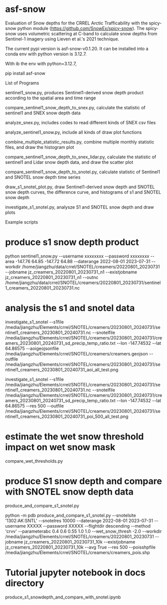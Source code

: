 # asf-snow
Evaluation of Snow depths for the CRREL Arctic Trafficability with the spicy-snow python module (https://github.com/SnowEx/spicy-snow). The spicy-snow uses volumetric scattering at C-band to calculate snow depths from Sentinel-1 imagery using Lieven et al.'s 2021 technique.


The current pypi version is asf-snow-v0.1.20. It can be installed into a conda env with python version is 3.12.7. 

With ib the env with python=3.12.7,

pip install asf-snow



List of Programs

sentinel1_snow.py, produces Sentinel1-derived snow depth product according to the spatial area and time range

compare_sentinel1_snow_depth_to_snex.py, calculate the statistic of sentinel1 and SNEX snow depth data

analyze_snex.py, includes codes to read different kinds of SNEX csv files

analyze_sentinel1_snow.py, include all kinds of draw plot functions

combine_multiple_statistic_results.py, combine multiple monthly statistic files, and draw the histogram plot



compare_sentinel1_snow_depth_to_snex_lidar.py, calculate the statistic of sentinel1 and Lidar snow depth data, and draw the scatter plot


compare_sentinel1_snow_depth_to_snotel.py, calculate statistic of Sentinel1 and SNOTEL snow depth time series

draw_s1_snotel_plot.py, draw Sentinel1-derived snow depth and SNOTEL snow depth curves, the difference curve, and histograms of s1 and SNOTEL snow depth

investigate_s1_snotel.py, analysze S1 and SNOTEL snow depth and draw plots


Example scripts

# produce s1 snow depth product

python sentinel1_snow.py --username xxxxxxxx --password xxxxxxxx --area -147.76 64.85 -147.72 64.88 --daterange 2022-08-01 2023-07-31 --workdir /home/jiangzhu/data/crrel/SNOTEL/creamers/20220801_20230731 --jobname jz_creamers_20220801_20230731_n1 --existjobname jz_creamers_20220801_20230731_n1 --outnc /home/jiangzhu/data/crrel/SNOTEL/creamers/20220801_20230731/sentinel1_creamers_20220801_20230731.nc



# analysis the s1 and snotel data
 
investigate_s1_snotel --s1file /media/jiangzhu/Elements/crrel/SNOTEL/creamers/20230801_20240731/sentinel1_creamers_20230801_20240731.nc --snotelfile /media/jiangzhu/Elements/crrel/SNOTEL/creamers/20230801_20240731/creamers_20230801_20240731_sd_precip_temp_ratio.txt --lon -147.74532 --lat 64.86575  --aoigeojsonfile /media/jiangzhu/Elements/crrel/SNOTEL/creamers/creamers.geojson --outfile /media/jiangzhu/Elements/crrel/SNOTEL/creamers/20230801_20240731/sentinel1_creamers_20230801_20240731_aoi_all_test.png

investigate_s1_snotel --s1file /media/jiangzhu/Elements/crrel/SNOTEL/creamers/20230801_20240731/sentinel1_creamers_20230801_20240731.nc --snotelfile /media/jiangzhu/Elements/crrel/SNOTEL/creamers/20230801_20240731/creamers_20230801_20240731_sd_precip_temp_ratio.txt --lon -147.74532 --lat 64.86575  --res 500 --outfile /media/jiangzhu/Elements/crrel/SNOTEL/creamers/20230801_20240731/sentinel1_creamers_20230801_20240731_poi_500_all_test.png


# estimate the wet snow threshold impact on wet snow mask

compare_wet_thresholds.py

# produce S1 snow depth and compare with SNOTEL snow depth data

produce_and_compare_s1_snotel.py

python -m pdb produce_and_compare_s1_snotel.py --snotelsite '1302:AK:SNTL' --snotelres 10000 --daterange 2022-08-01 2023-07-31 --username XXXXX --password XXXXX --flightdir descending --method 'crvv' --parameterabc 0.4 0.6 0.55 1.0 1.0 --wet_snow_thresh -2.0 --workdir /media/jiangzhu/Elements/crrel/SNOTEL/creamers/20220801_20230731 --jobname jz_creamers_20220801_20230731_10k --existjobname jz_creamers_20220801_20230731_10k --avg True --res 500 --poisshpfile /media/jiangzhu/Elements/crrel/SNOTEL/creamers/creamers_pois.shp

# Tutorial jupyter notebook in docs directory

produce_s1_snowdepth_and_compare_with_snotel.ipynb
